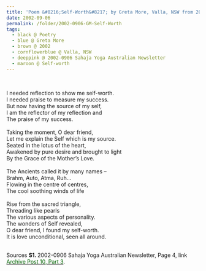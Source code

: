 ```yaml
---
title: 'Poem &#8216;Self-Worth&#8217; by Greta More, Valla, NSW from 2002-0906 Sahaja Yoga Australian Newsletter, Page 4'
date: 2002-09-06
permalink: /folder/2002-0906-GM-Self-Worth
tags:
  - black @ Poetry
  - blue @ Greta More
  - brown @ 2002
  - cornflowerblue @ Valla, NSW
  - deeppink @ 2002-0906 Sahaja Yoga Australian Newsletter
  - maroon @ Self-worth
---
```


<br>

<p>
I needed reflection to show me self-worth.<br>
I needed praise to measure my success.<br>
But now having the source of my self,<br>
I am the reflector of my reflection and<br>
The praise of my success.<br>
<br>
Taking the moment, O dear friend,<br>
Let me explain the Self which is my source.<br>
Seated in the lotus of the heart,<br>
Awakened by pure desire and brought to light<br>
By the Grace of the Mother’s Love.<br>
<br>
The Ancients called it by many names –<br>
Brahm, Auto, Atma, Ruh...<br>
Flowing in the centre of centres,<br>
The cool soothing winds of life<br>
<br>
Rise from the sacred triangle,<br>
Threading like pearls<br>
The various aspects of personality.<br>
The wonders of Self revealed,<br>
O dear friend, I found my self-worth.<br>
It is love unconditional, seen all around.<br>
</p>

<br>

<wave-list>
<list-title color="DarkSeaGreen" width="40">Sources</list-title>
  <list-item color="BlanchedAlmond"  width="280"><b>S1. </b> 2002-0906 Sahaja Yoga Australian Newsletter, Page 4, link <a href="https://seven-teams.github.io/archives/2023/0817"><font color="DarkGreen">Archive Post 10, Part 3</font></a>.</list-item>
</wave-list>